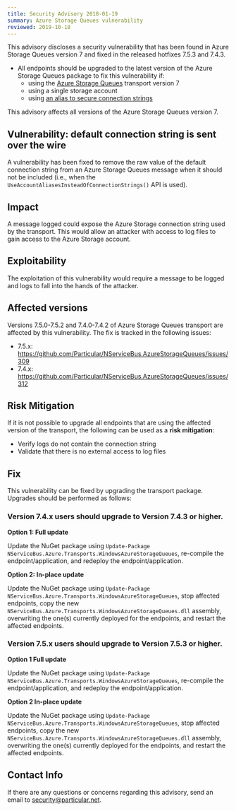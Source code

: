 ```yaml
---
title: Security Advisory 2018-01-19
summary: Azure Storage Queues vulnerability
reviewed: 2019-10-18
---
```


This advisory discloses a security vulnerability that has been found in Azure Storage Queues version 7 and fixed in the released hotfixes 7.5.3 and 7.4.3.

 * All endpoints should be upgraded to the latest version of the Azure Storage Queues package to fix this vulnerability if:
   * using the [Azure Storage Queues](/transports/azure-storage-queues) transport version 7
   * using a single storage account
   * using [an alias to secure connection strings](/transports/azure-storage-queues/configuration.md#connection-strings-using-aliases-for-connection-strings-to-storage-accounts)

This advisory affects all versions of the Azure Storage Queues version 7.


## Vulnerability: default connection string is sent over the wire

A vulnerability has been fixed to remove the raw value of the default connection string from an Azure Storage Queues message when it should not be included (i.e., when the `UseAccountAliasesInsteadOfConnectionStrings()` API is used).


## Impact

A message logged could expose the Azure Storage connection string used by the transport. This would allow an attacker with access to log files to gain access to the Azure Storage account.


## Exploitability

The exploitation of this vulnerability would require a message to be logged and logs to fall into the hands of the attacker.


## Affected versions

Versions 7.5.0-7.5.2 and 7.4.0-7.4.2 of Azure Storage Queues transport are affected by this vulnerability. The fix is tracked in the following issues:

- 7.5.x: https://github.com/Particular/NServiceBus.AzureStorageQueues/issues/309
- 7.4.x: https://github.com/Particular/NServiceBus.AzureStorageQueues/issues/312


## Risk Mitigation

If it is not possible to upgrade all endpoints that are using the affected version of the transport, the following can be used as a **risk mitigation**:

 * Verify logs do not contain the connection string
 * Validate that there is no external access to log files


## Fix

This vulnerability can be fixed by upgrading the transport package. Upgrades should be performed as follows:


### Version 7.4.x users should upgrade to Version 7.4.3 or higher.

**Option 1: Full update**

Update the NuGet package using `Update-Package NServiceBus.Azure.Transports.WindowsAzureStorageQueues`, re-compile the endpoint/application, and redeploy the endpoint/application.

**Option 2: In-place update**

Update the NuGet package using `Update-Package NServiceBus.Azure.Transports.WindowsAzureStorageQueues`, stop affected endpoints, copy the new `NServiceBus.Azure.Transports.WindowsAzureStorageQueues.dll` assembly, overwriting the one(s) currently deployed for the endpoints, and restart the affected endpoints.


### Version 7.5.x users should upgrade to Version 7.5.3 or higher.

**Option 1 Full update**

Update the NuGet package using `Update-Package NServiceBus.Azure.Transports.WindowsAzureStorageQueues`, re-compile the endpoint/application, and redeploy the endpoint/application.

**Option 2  In-place update**

Update the NuGet package using `Update-Package NServiceBus.Azure.Transports.WindowsAzureStorageQueues`, stop affected endpoints, copy the new `NServiceBus.Azure.Transports.WindowsAzureStorageQueues.dll` assembly, overwriting the one(s) currently deployed for the endpoints, and restart the affected endpoints.


## Contact Info

If there are any questions or concerns regarding this advisory, send an email to [security@particular.net](mailto://security@particular.net).